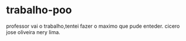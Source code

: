 # trabalho-poo
professor vai o trabalho,tentei fazer o maximo que pude enteder.
cicero jose oliveira nery lima.
